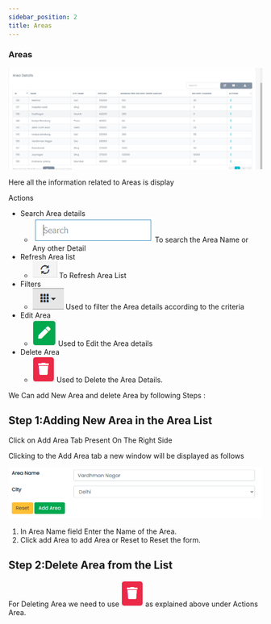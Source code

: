 ```yaml
---
sidebar_position: 2
title: Areas
---
```


### Areas

![Area Tab](/img/web/area_tab.jpg)

Here all the information related to Areas is display

Actions

- Search Area details
  - ![Search Tab](/img/web/search_tab.jpg) To search the Area Name or Any other Detail
- Refresh Area list
  - ![Refresh Tab](/img/web/refresh_tab.jpg) To Refresh Area List
- Filters
  - ![Filter Tab](/img/web/filter_tab.jpg) Used to filter the Area details according to the criteria
- Edit Area
  - ![Edit Tab](/img/web/edit_tab.jpg) Used to Edit the Area details
- Delete Area
  - ![Delete Tab](/img/web/delete1_tab.jpg) Used to Delete the Area Details.

We Can add New Area and delete Area by following Steps :

## Step 1:Adding New Area in the Area List

Click on Add Area Tab Present On The Right Side

Clicking to the Add Area tab a new window will be displayed as follows

![Add Area Tab](/img/web/add_area_tab.jpg)

1.  In Area Name field Enter the Name of the Area.
2.  Click add Area to add Area or Reset to Reset the form.

## Step 2:Delete Area from the List

For Deleting Area we need to use ![Delete Tab](/img/web/delete1_tab.jpg) as explained above under Actions Area.
